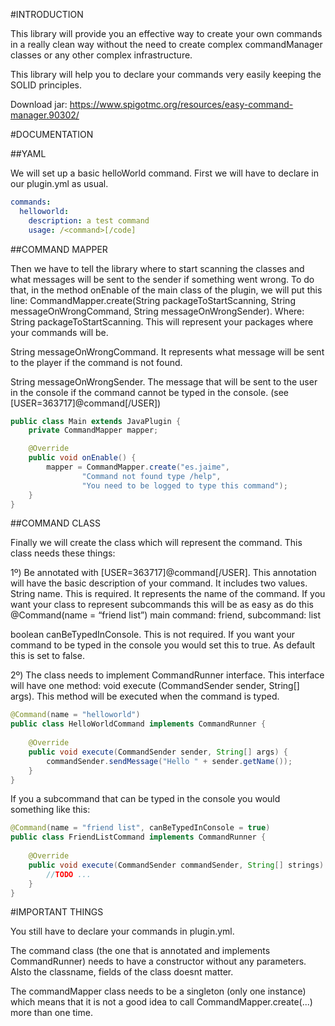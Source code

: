 
#INTRODUCTION

This library will provide you an effective way to create your own commands in a really clean way without the need to create complex commandManager classes or any other complex infrastructure.

This library will help you to declare your commands very easily keeping the SOLID principles.

Download jar: https://www.spigotmc.org/resources/easy-command-manager.90302/

#DOCUMENTATION

##YAML

We will set up a basic helloWorld command. First we will have to declare in our plugin.yml as usual.

```yaml
commands:
  helloworld:
    description: a test command
    usage: /<command>[/code]
```

##COMMAND MAPPER

Then we have to tell the library where to start scanning the classes and what messages will be sent to the sender if something went wrong. To do that, in the method onEnable of the main class of the plugin, we will put this line: CommandMapper.create(String packageToStartScanning, String messageOnWrongCommand, String messageOnWrongSender). Where:
String packageToStartScanning. This will represent your packages where your commands will be.

String messageOnWrongCommand. It represents what message will be sent to the player if the command is not found.

String messageOnWrongSender. The message that will be sent to the user in the console if the command cannot be typed in the console. (see [USER=363717]@command[/USER])

```java
public class Main extends JavaPlugin {
    private CommandMapper mapper;

    @Override
    public void onEnable() {
        mapper = CommandMapper.create("es.jaime",
                "Command not found type /help",
                "You need to be logged to type this command");
    }
}
```

##COMMAND CLASS

Finally we will create the class which will represent the command. This class needs these things:

1º)  Be annotated with [USER=363717]@command[/USER]. This annotation will have the basic description of your command. It includes two values.
String name. This is required. It represents the name of the command. If you want your class to represent subcommands this will be as easy as do this @Command(name = “friend list”) main command: friend, subcommand: list

boolean canBeTypedInConsole. This is not required. If you want your command to be typed in the console you would set this to true. As default this is set to false.

2º)  The class needs to implement CommandRunner interface. This interface will have one method: void execute (CommandSender sender, String[] args). This method will be executed when the command is typed.

```java
@Command(name = "helloworld")
public class HelloWorldCommand implements CommandRunner {
 
    @Override
    public void execute(CommandSender sender, String[] args) {
        commandSender.sendMessage("Hello " + sender.getName());
    }
}
```

If you a subcommand that can be typed in the console you would something like this:

```java
@Command(name = "friend list", canBeTypedInConsole = true)
public class FriendListCommand implements CommandRunner {
 
    @Override
    public void execute(CommandSender commandSender, String[] strings) {
        //TODO ...
    }
}
```

#IMPORTANT THINGS

You still have to declare your commands in plugin.yml.

The command class (the one that is annotated and implements CommandRunner) needs to have a constructor without any parameters. Alsto the classname, fields of the class doesnt matter.

The commandMapper class needs to be a singleton (only one instance) which means that it is not a good idea to call CommandMapper.create(...) more than one time.
